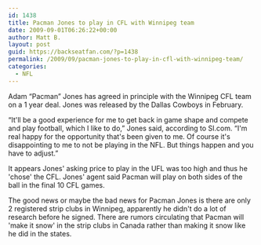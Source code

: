 ```yaml
---
id: 1438
title: Pacman Jones to play in CFL with Winnipeg team
date: 2009-09-01T06:26:22+00:00
author: Matt B.
layout: post
guid: https://backseatfan.com/?p=1438
permalink: /2009/09/pacman-jones-to-play-in-cfl-with-winnipeg-team/
categories:
  - NFL
---
```


<div class="entry">
  <p>
    Adam &#8220;Pacman&#8221; Jones has agreed in principle with the Winnipeg CFL team on a 1 year deal. Jones was released by the Dallas Cowboys in February.
  </p>

  <p>
    &#8220;It'll be a good experience for me to get back in game shape and compete and play football, which I like to do,&#8221; Jones said, according to SI.com. &#8220;I'm real happy for the opportunity that's been given to me. Of course it's disappointing to me to not be playing in the NFL. But things happen and you have to adjust.&#8221;
  </p>

  <p>
    It appears Jones' asking price to play in the UFL was too high and thus he 'chose' the CFL. Jones' agent said Pacman will play on both sides of the ball in the final 10 CFL games.
  </p>

  <p>
    The good news or maybe the bad news for Pacman Jones is there are only 2 registered strip clubs in Winnipeg, apparently he didn't do a lot of research before he signed. There are rumors circulating that Pacman will 'make it snow' in the strip clubs in Canada rather than making it snow like he did in the states.
  </p>
</div>
